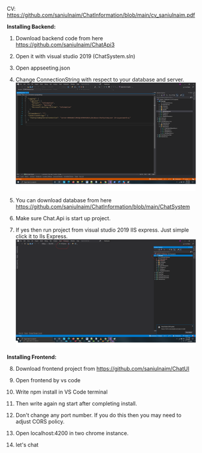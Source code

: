 CV: https://github.com/saniulnaim/ChatInformation/blob/main/cv_saniulnaim.pdf

<b>Installing Backend:</b>

1. Download backend code from here https://github.com/saniulnaim/ChatApi3 
2. Open it with visual studio 2019 (ChatSystem.sln)
3. Open appseeting.json
4. Change ConnectionString with respect to your database and server.
   <img src="https://github.com/saniulnaim/ChatApiAssignment/blob/main/appsetting.png" alt="Girl in a jacket" width="auto" height="auto">
5. You can download database from here https://github.com/saniulnaim/ChatInformation/blob/main/ChatSystem

6. Make sure Chat.Api is start up project.
7. If yes then run project from visual studio 2019 IIS express. Just simple click it to IIs Express.
   <img src="https://github.com/saniulnaim/ChatApiAssignment/blob/main/startup.png" alt="Girl in a jacket" width="auto" height="auto">


<b>Installing Frontend:</b>
 
8.  Download frontend project from https://github.com/saniulnaim/ChatUI

9.  Open frontend by vs code
10. Write npm install in VS Code terminal
11. Then write again ng start after completing install.
12. Don't change any port number. If you do this then you may need to adjust CORS policy.
13. Open localhost:4200 in two chrome instance.
14. let's chat
